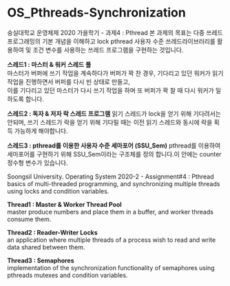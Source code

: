 # OS_Pthreads-Synchronization
숭실대학교 운영체제 2020 가을학기 - 과제4 : Pthread
본 과제의 목표는 다중 쓰레드 프로그래밍의 기본 개념을 이해하고 lock pthread 사용자 수준 쓰레드라이브러리를 활용하여 및 조건 변수를 사용하는 쓰레드 프로그램을 구현하는 것입니다.

**스레드1 : 마스터 & 워커 스레드 풀**  
마스터가 버퍼에 쓰기 작업을 계속하다가 버퍼가 꽉 찬 경우, 기다리고 있던 워커가 읽기 작업을 진행하면서 버퍼를 다시 빈 상태로 만들고,  
이를 기다리고 있던 마스터가 다시 쓰기 작업을 하며 또 버퍼가 꽉 찰 때 다시 워커가 일하도록 합니다.  

**스레드2 : 독자 & 저자 락 스레드 프로그램**
읽기 스레드가 lock을 얻기 위해 기다려서는 안되며, 쓰기 스레드가 락을 얻기 위해 기다릴 때는 이전 읽기 스레드와 동시에 락을 획득 가능하게 해야합니다.

**스레드3 : pthread를 이용한 사용자 수준 세마포어 (SSU_Sem)**
pthread를 이용하여 세마포어를 구현하기 위해 SSU_Sem이라는 구조체를 정의 합니다.이 안에는 counter 정수형 변수가 있습니다.

Soongsil University. Operating System 2020-2 - Assignment#4 : Pthread  
basics of multi-threaded programming, and synchronizing multiple threads using locks and condition variables.  
  
**Thread1 : Master & Worker Thread Pool**  
master produce numbers and place them in a buffer, and worker threads consume them.  
  
**Thread2 : Reader-Writer Locks**  
an application where multiple threads of a process wish to read and write data shared between them.  
  
**Thread3 : Semaphores**  
implementation of the synchronization functionality of semaphores using pthreads mutexes and condition variables.  
